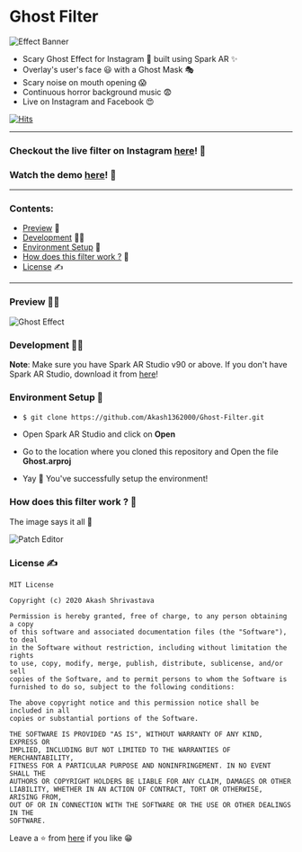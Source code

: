 # Ghost Filter

![Effect Banner](https://i.imgur.com/wO5nhAB.gif)

- Scary Ghost Effect for Instagram 👻 built using Spark AR ✨
- Overlay's user's face 😃 with a Ghost Mask 🎭 
- Scary noise on mouth opening 😱 
- Continuous horror background music 😨 
- Live on Instagram and Facebook 😍

[![Hits](https://hits.seeyoufarm.com/api/count/incr/badge.svg?url=https%3A%2F%2Fgithub.com%2FAkash1362000%2FGhost-Filter%2F&count_bg=%2379C83D&title_bg=%23555555&icon=&icon_color=%23E7E7E7&title=hits&edge_flat=false)](https://hits.seeyoufarm.com)

---
### Checkout the live filter on Instagram [here](https://www.instagram.com/ar/1303042073214700/)! 👻

### Watch the demo [here](https://www.youtube.com/watch?v=JFqA-id7xwI)! 🎥
---

### Contents:

- [Preview](#preview-) 🤳
- [Development](#development-) 👨‍💻
- [Environment Setup](#environment-setup-) 🚀
- [How does this filter work ?](#how-does-this-filter-work-?-) 🤔
- [License](#license-) ✍

---

### Preview 👻🤳

![Ghost Effect](https://i.imgur.com/xT1WPZV.jpg)

### Development 👨‍💻

**Note**: Make sure you have Spark AR Studio v90 or above. If you don't have Spark AR Studio, download it from [here](https://sparkar.facebook.com/ar-studio/download/)!

### Environment Setup 🚀

- `$ git clone https://github.com/Akash1362000/Ghost-Filter.git`

- Open Spark AR Studio and click on **Open**

- Go to the location where you cloned this repository and Open the file **Ghost.arproj**

- Yay 🕺 You've successfully setup the environment!

### How does this filter work ? 🤔

The image says it all 🧐

![Patch Editor](https://i.imgur.com/NXE9eCO.jpg)

### License ✍

```
MIT License

Copyright (c) 2020 Akash Shrivastava

Permission is hereby granted, free of charge, to any person obtaining a copy
of this software and associated documentation files (the "Software"), to deal
in the Software without restriction, including without limitation the rights
to use, copy, modify, merge, publish, distribute, sublicense, and/or sell
copies of the Software, and to permit persons to whom the Software is
furnished to do so, subject to the following conditions:

The above copyright notice and this permission notice shall be included in all
copies or substantial portions of the Software.

THE SOFTWARE IS PROVIDED "AS IS", WITHOUT WARRANTY OF ANY KIND, EXPRESS OR
IMPLIED, INCLUDING BUT NOT LIMITED TO THE WARRANTIES OF MERCHANTABILITY,
FITNESS FOR A PARTICULAR PURPOSE AND NONINFRINGEMENT. IN NO EVENT SHALL THE
AUTHORS OR COPYRIGHT HOLDERS BE LIABLE FOR ANY CLAIM, DAMAGES OR OTHER
LIABILITY, WHETHER IN AN ACTION OF CONTRACT, TORT OR OTHERWISE, ARISING FROM,
OUT OF OR IN CONNECTION WITH THE SOFTWARE OR THE USE OR OTHER DEALINGS IN THE
SOFTWARE. 
```  

Leave a ⭐ from [here](https://github.com/Akash1362000/Ghost-Filter) if you like 😁
